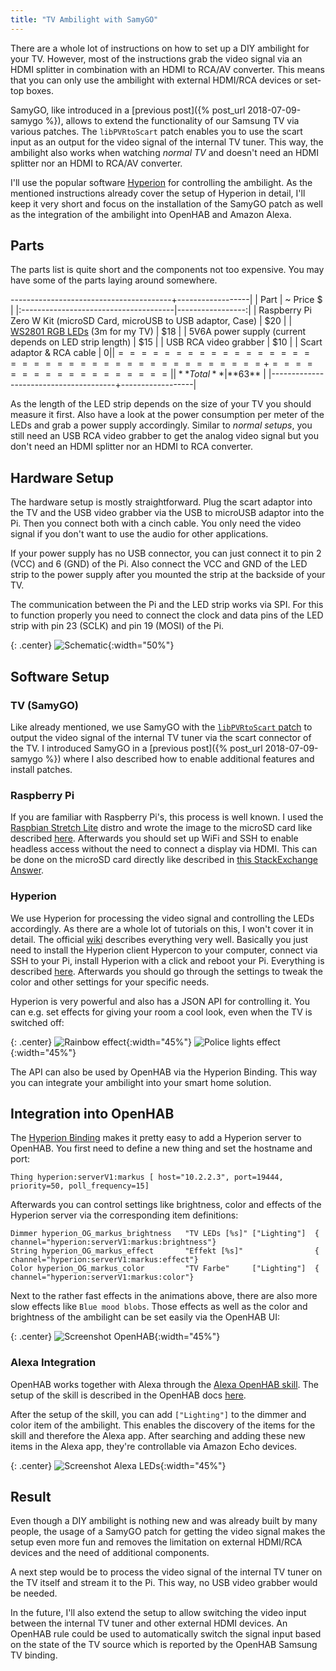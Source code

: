 ```yaml
---
title: "TV Ambilight with SamyGO"
---
```


There are a whole lot of instructions on how to set up a DIY ambilight for your TV. However, most of the instructions grab the video signal via an HDMI splitter in combination with an HDMI to RCA/AV converter. This means that you can only use the ambilight with external HDMI/RCA devices or set-top boxes.

SamyGO, like introduced in a [previous post]({% post_url 2018-07-09-samygo %}), allows to extend the functionality of our Samsung TV via various patches. The `libPVRtoScart` patch enables you to use the scart input as an output for the video signal of the internal TV tuner. This way, the ambilight also works when watching *normal TV* and doesn't need an HDMI splitter nor an HDMI to RCA/AV converter. 

I'll use the popular software [Hyperion](https://hyperion-project.org/) for controlling the ambilight. As the mentioned instructions already cover the setup of Hyperion in detail, I'll keep it very short and focus on the installation of the SamyGO patch as well as the integration of the ambilight into OpenHAB and Amazon Alexa.

## Parts

The parts list is quite short and the components not too expensive. You may have some of the parts laying around somewhere.

----------------------------------------+------------------|
| Part                                  |        ~ Price $ |
|:--------------------------------------|-----------------:|
| Raspberry Pi Zero W Kit (microSD Card, microUSB to USB adaptor, Case)                                   |              $20 |
| [WS2801 RGB LEDs](https://aliexpress.com/item//32844239046.html) (3m for my TV)                         |              $18 |
| 5V6A power supply (current depends on LED strip length) |   $15 |
| USB RCA video grabber                 |              $10 |
| Scart adaptor & RCA cable             |               $0 |
|=======================================+==================|
| **Total**                             |          **$63** |
|---------------------------------------+------------------|

As the length of the LED strip depends on the size of your TV you should measure it first. Also have a look at the power consumption per meter of the LEDs and grab a power supply accordingly. Similar to *normal setups*, you still need an USB RCA video grabber to get the analog video signal but you don't need an HDMI splitter nor an HDMI to RCA converter.

## Hardware Setup

The hardware setup is mostly straightforward. Plug the scart adaptor into the TV and the USB video grabber via the USB to microUSB adaptor into the Pi. Then you connect both with a cinch cable. You only need the video signal if you don't want to use the audio for other applications. 

If your power supply has no USB connector, you can just connect it to pin 2 (VCC) and 6 (GND) of the Pi. Also connect the VCC and GND of the LED strip to the power supply after you mounted the strip at the backside of your TV.

The communication between the Pi and the LED strip works via SPI. For this to function properly you need to connect the clock and data pins of the LED strip with pin 23 (SCLK) and pin 19 (MOSI) of the Pi. 

{: .center}
![Schematic](/assets/posts/samygo-ambilight/schematic.png){:width="50%"}

## Software Setup

### TV (SamyGO)

Like already mentioned, we use SamyGO with the [`libPVRtoScart` patch](https://forum.samygo.tv/viewtopic.php?t=10194&start=30#p102141) to output the video signal of the internal TV tuner via the scart connector of the TV. I introduced SamyGO in a [previous post]({% post_url 2018-07-09-samygo %}) where I also described how to enable additional features and install patches.

### Raspberry Pi

If you are familiar with Raspberry Pi's, this process is well known. I used the [Raspbian Stretch Lite](https://www.raspberrypi.org/downloads/raspbian/) distro and wrote the image to the microSD card like described [here](https://www.raspberrypi.org/documentation/installation/installing-images/README.md). Afterwards you should set up WiFi and SSH to enable headless access without the need to connect a display via HDMI. This can be done on the microSD card directly like described in [this StackExchange Answer](https://raspberrypi.stackexchange.com/a/57023).

### Hyperion

We use Hyperion for processing the video signal and controlling the LEDs accordingly. As there are a whole lot of tutorials on this, I won't cover it in detail. The official [wiki](https://hyperion-project.org/wiki/Main) describes everything very well. Basically you just need to install the Hyperion client Hypercon to your computer, connect via SSH to your Pi, install Hyperion with a click and reboot your Pi. Everything is described [here](https://hyperion-project.org/wiki/Installation-on-all-systems). Afterwards you should go through the settings to tweak the color and other settings for your specific needs.

Hyperion is very powerful and also has a JSON API for controlling it. You can e.g. set effects for giving your room a cool look, even when the TV is switched off:

{: .center}
![Rainbow effect](/assets/posts/samygo-ambilight/effect-rainbow.webp){:width="45%"} ![Police lights effect](/assets/posts/samygo-ambilight/effect-police.webp){:width="45%"}

The API can also be used by OpenHAB via the Hyperion Binding. This way you can integrate your ambilight into your smart home solution.

## Integration into OpenHAB

The [Hyperion Binding](https://docs.openhab.org/addons/bindings/hyperion/readme.html) makes it pretty easy to add a Hyperion server to OpenHAB. You first need to define a new thing and set the hostname and port:

```
Thing hyperion:serverV1:markus [ host="10.2.2.3", port=19444, priority=50, poll_frequency=15]
```

Afterwards you can control settings like brightness, color and effects of the Hyperion server via the corresponding item definitions:

```
Dimmer hyperion_OG_markus_brightness   "TV LEDs [%s]" ["Lighting"]  { channel="hyperion:serverV1:markus:brightness"}
String hyperion_OG_markus_effect       "Effekt [%s]"                { channel="hyperion:serverV1:markus:effect"}
Color hyperion_OG_markus_color         "TV Farbe"     ["Lighting"]  { channel="hyperion:serverV1:markus:color"}
```

Next to the rather fast effects in the animations above, there are also more slow effects like `Blue mood blobs`. Those effects as well as the color and brightness of the ambilight can be set easily via the OpenHAB UI:

{: .center}
![Screenshot OpenHAB](/assets/posts/samygo-ambilight/screen-openhab.png){:width="45%"}

### Alexa Integration

OpenHAB works together with Alexa through the [Alexa OpenHAB skill](https://www.amazon.com/dp/B01MTY7Z5L). The setup of the skill is described in the OpenHAB docs [here](https://docs.openhab.org/addons/ios/alexa-skill/readme.html).

After the setup of the skill, you can add `["Lighting"]` to the dimmer and color item of the ambilight. This enables the discovery of the items for the skill and therefore the Alexa app. After searching and adding these new items in the Alexa app, they're controllable via Amazon Echo devices.

{: .center}
![Screenshot Alexa LEDs](/assets/posts/samygo-ambilight/screen-alexa.png){:width="45%"}

## Result

Even though a DIY ambilight is nothing new and was already built by many people, the usage of a SamyGO patch for getting the video signal makes the setup even more fun and removes the limitation on external HDMI/RCA devices and the need of additional components. 

A next step would be to process the video signal of the internal TV tuner on the TV itself and stream it to the Pi. This way, no USB video grabber would be needed.

In the future, I'll also extend the setup to allow switching the video input between the internal TV tuner and other external HDMI devices. An OpenHAB rule could be used to automatically switch the signal input based on the state of the TV source which is reported by the OpenHAB Samsung TV binding.